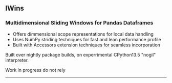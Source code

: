 
## lWins 

### Multidimensional Sliding Windows for Pandas Dataframes

- Offers dimmensional scope representations for local data handling
- Uses NumPy striding techniques for fast and lean performance profile
- Built with Accessors extension techniques for seamless incorporation

Built over nightly package builds, on experrimental CPython13.5 "nogil" interpreter. 

Work in progress do not rely

---------------